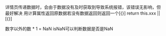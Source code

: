 详情页传递数据时，会由于数据没有及时获取到导致系统报错，该错误无影响，但最好解决
    用计算属性返回原数据若没有数据返回则返回一个[{}]
        return this.xxx || [{}]


数字以外的数 * 1 = NaN
isNaN可以判断数据是否是NaN
